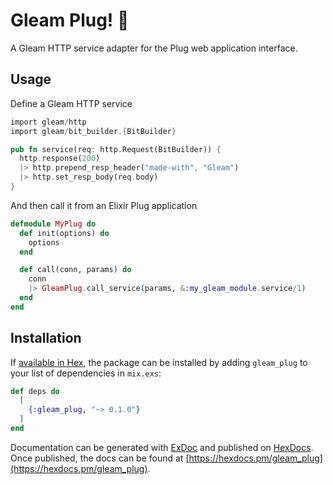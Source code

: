 # Gleam Plug! 🔌

A Gleam HTTP service adapter for the Plug web application interface.

## Usage

Define a Gleam HTTP service

```rust
import gleam/http
import gleam/bit_builder.{BitBuilder}

pub fn service(req: http.Request(BitBuilder)) {
  http.response(200)
  |> http.prepend_resp_header("made-with", "Gleam")
  |> http.set_resp_body(req.body)
}
```

And then call it from an Elixir Plug application

```elixir
defmodule MyPlug do
  def init(options) do
    options
  end

  def call(conn, params) do
    conn
    |> GleamPlug.call_service(params, &:my_gleam_module.service/1)
  end
end
```

## Installation

If [available in Hex](https://hex.pm/docs/publish), the package can be installed
by adding `gleam_plug` to your list of dependencies in `mix.exs`:

```elixir
def deps do
  [
    {:gleam_plug, "~> 0.1.0"}
  ]
end
```

Documentation can be generated with [ExDoc](https://github.com/elixir-lang/ex_doc)
and published on [HexDocs](https://hexdocs.pm). Once published, the docs can
be found at [https://hexdocs.pm/gleam_plug](https://hexdocs.pm/gleam_plug).
